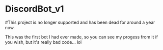 # DiscordBot_v1


#This project is no longer supported and has been dead for around a year now.

This was the first bot I had ever made, so you can see my progess from it if you wish, but it's really bad code... lol
